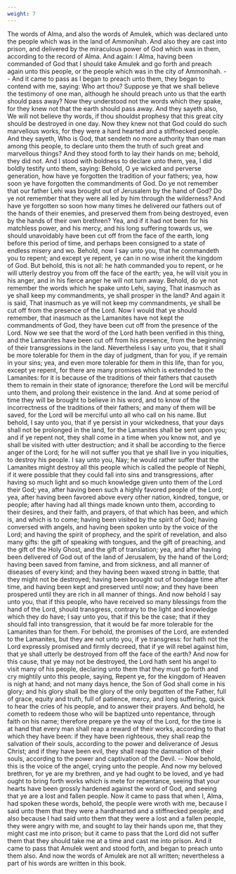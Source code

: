 ```yaml
---
weight: 7
---
```

The words of Alma, and also the words of Amulek, which was declared unto the people which was in the land of Ammonihah. And also they are cast into prison, and delivered by the miraculous power of God which was in them, according to the record of Alma. And again: I Alma, having been commanded of God that I should take Amulek and go forth and preach again unto this people, or the people which was in the city of Ammonihah. -- And it came to pass as I began to preach unto them, they began to contend with me, saying: Who art thou? Suppose ye that we shall believe the testimony of one man, although he should preach unto us that the earth should pass away? Now they understood not the words which they spake, for they knew not that the earth should pass away. And they sayeth also, We will not believe thy words, if thou shouldst prophesy that this great city should be destroyed in one day. Now they knew not that God could do such marvellous works, for they were a hard hearted and a stiffnecked people. And they sayeth, Who is God, that sendeth no more authority than one man among this people, to declare unto them the truth of such great and marvellous things? And they stood forth to lay their hands on me; behold, they did not. And I stood with boldness to declare unto them, yea, I did boldly testify unto them, saying: Behold, O ye wicked and perverse generation, how have ye forgotten the tradition of your fathers; yea, how soon ye have forgotten the commandments of God. Do ye not remember that our father Lehi was brought out of Jerusalem by the hand of God? Do ye not remember that they were all led by him through the wilderness? And have ye forgotten  so soon how many times he delivered our fathers out of the hands of their enemies, and preserved them from being destroyed, even by the hands of their own brethren? Yea, and if it had not been for his matchless power, and his mercy, and his long suffering towards us, we should unavoidably have been cut off from the face of the earth, long before this period of time, and perhaps been consigned to a state of endless misery and wo. Behold, now I say unto you, that he commandeth you to repent; and except ye repent, ye can in no wise inherit the kingdom of God. But behold, this is not all: he hath commanded you to repent, or he will utterly destroy you from off the face of the earth; yea, he will visit you in his anger, and in his fierce anger he will not turn away. Behold, do ye not remember the words which he spake unto Lehi, saying, That inasmuch as ye shall keep my commandments, ye shall prosper in the land? And again it is said, That inasmuch as ye will not keep my commandments, ye shall be cut off from the presence of the Lord. Now I would that ye should remember, that inasmuch as the Lamanites have not kept the commandments of God, they have been cut off from the presence of the Lord. Now we see that the word of the Lord hath been verified in this thing, and the Lamanites have been cut off from his presence, from the beginning of their transgressions in the land. Nevertheless I say unto you, that it shall be more tolerable for them in the day of judgment, than for you, if ye remain in your sins; yea, and even more tolerable for them in this life, than for you, except ye repent, for there are many promises which is extended to the Lamanites: for it is because of the traditions of their fathers that causeth them to remain in their state of ignorance; therefore the Lord will be merciful unto them, and prolong their existence in the land. And at some period of time they will be brought to believe in his word, and to know of the incorrectness of the traditions of their fathers; and many of them will be saved, for the Lord will be merciful unto all who call on his name. But behold, I say unto you, that if ye persist in your wickedness, that your days shall not be prolonged in the land, for the Lamanites shall be sent upon you; and if ye repent not, they shall come in a time when you know not, and ye shall be visited with utter destruction; and it shall be according to the fierce anger of the Lord; for he will not suffer you that ye shall live in you iniquities, to destroy his people. I say unto you, Nay; he would rather suffer that the Lamanites  might destroy all this people which is called the people of Nephi, if it were possible that they could fall into sins and transgressions, after having so much light and so much knowledge given unto them of the Lord their God; yea, after having been such a highly favored people of the Lord; yea, after having been favored above every other nation, kindred, tongue, or people; after having had all things made known unto them, according to their desires, and their faith, and prayers, of that which has been, and which is, and which is to come; having been visited by the spirit of God; having conversed with angels, and having been spoken unto by the voice of the Lord; and having the spirit of prophecy, and the spirit of revelation, and also many gifts: the gift of speaking with tongues, and the gift of preaching, and the gift of the Holy Ghost, and the gift of translation; yea, and after having been delivered of God out of the land of Jerusalem, by the hand of the Lord; having been saved from famine, and from sickness, and all manner of diseases of every kind; and they having been waxed strong in battle, that they might not be destroyed; having been brought out of bondage time after time, and having been kept and preserved until now; and they have been prospered until they are rich in all manner of things. And now behold I say unto you, that if this people, who have received so many blessings from the hand of the Lord, should transgress, contrary to the light and knowledge which they do have; I say unto you, that if this be the case; that if they should fall into transgression, that it would be far more tolerable for the Lamanites than for them. For behold, the promises of the Lord, are extended to the Lamanites, but they are not unto you, if ye transgress: for hath not the Lord expressly promised and firmly decreed, that if ye will rebel against him, that ye shall utterly be destroyed from off the face of the earth? And now for this cause, that ye may not be destroyed, the Lord hath sent his angel to visit many of his people, declaring unto them that they must go forth and cry mightily unto this people, saying, Repent ye, for the kingdom of Heaven is nigh at hand; and not many days hence, the Son of God shall come in his glory; and his glory shall be the glory of the only begotten of the Father, full of grace, equity and truth, full of patience, mercy, and long suffering, quick to hear the cries of his people, and to answer their prayers. And behold, he cometh to redeem those who will be baptized unto repentance, through faith on his name; therefore prepare ye the way of the Lord, for the  time is at hand that every man shall reap a reward of their works, according to that which they have been: if they have been righteous, they shall reap the salvation of their souls, according to the power and deliverance of Jesus Christ; and if they have been evil, they shall reap the damnation of their souls, according to the power and captivation of the Devil. -- Now behold, this is the voice of the angel, crying unto the people. And now my beloved brethren, for ye are my brethren, and ye had ought to be loved, and ye had ought to bring forth works which is mete for repentance, seeing that your hearts have been grossly hardened against the word of God, and seeing that ye are a lost and fallen people. Now it came to pass that when I, Alma, had spoken these words, behold, the people were wroth with me, because I said unto them that they were a hardhearted and a stiffnecked people; and also because I had said unto them that they were a lost and a fallen people, they were angry with me, and sought to lay their hands upon me, that they might cast me into prison; but it came to pass that the Lord did not suffer them that they should take me at a time and cast me into prison. And it came to pass that Amulek went and stood forth, and began to preach unto them also. And now the words of Amulek are not all written; nevertheless a part of his words are written in this book.